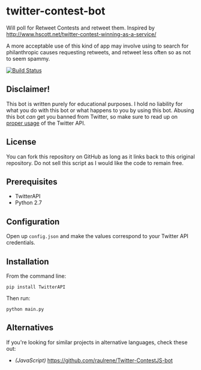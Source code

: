 # twitter-contest-bot
Will poll for Retweet Contests and retweet them. Inspired by http://www.hscott.net/twitter-contest-winning-as-a-service/

A more acceptable use of this kind of app may involve using to search for philanthropic causes requesting retweets, and retweet less often so as not to seem spammy.

[![Build Status](https://travis-ci.org/kurozael/twitter-contest-bot.svg?branch=master)](https://travis-ci.org/kurozael/twitter-contest-bot)

Disclaimer!
------------

This bot is written purely for educational purposes. I hold no liability for what you do with this bot or what happens to you by using this bot. Abusing this bot *can* get you banned from Twitter, so make sure to read up on [proper usage](https://support.twitter.com/articles/76915-automation-rules-and-best-practices) of the Twitter API.

License
------------

You can fork this repository on GitHub as long as it links back to this original repository. Do not sell this script as I would like the code to remain free.

Prerequisites
------------

  * TwitterAPI
  * Python 2.7
  
Configuration
------------

Open up `config.json` and make the values correspond to your Twitter API credentials.

Installation
------------
From the command line:

	pip install TwitterAPI
	
Then run:

	python main.py

Alternatives
-------------

If you're looking for similar projects in alternative languages, check these out:

* *(JavaScript)* https://github.com/raulrene/Twitter-ContestJS-bot
